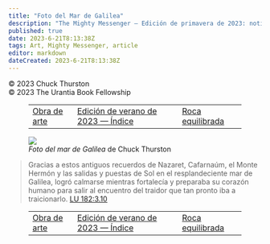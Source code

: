 ```yaml
---
title: "Foto del Mar de Galilea"
description: "The Mighty Messenger — Edición de primavera de 2023: noticias y opiniones para los lectores de El Libro de Urantia"
published: true
date: 2023-6-21T8:13:38Z
tags: Art, Mighty Messenger, article
editor: markdown
dateCreated: 2023-6-21T8:13:38Z
---
```


<p class="v-card v-sheet theme--light grey lighten-3 px-2">© 2023  Chuck Thurston<br>© 2023 The Urantia Book Fellowship</p>
<figure class="table chapter-navigator">
  <table>
    <tbody>
      <tr>
        <td>
        <a href="/es/article/Stephen_Sawyer/Artwork">
          <span class="mdi mdi-arrow-left-drop-circle"></span><span class="pl-2">Obra de arte</span>
        </a>
        </td>
        <td>
        <a href="/es/index/articles_mighty_messenger#edición-de-verano-de-2023">
          <span class="mdi mdi-book-open-variant"></span><span class="pl-2">Edición de verano de 2023 — Índice</span>
        </a>
        </td>
        <td>
        <a href="/es/article/Chuck_Thurston/Balanced_Rock">
          <span class="pr-2">Roca equilibrada</span><span class="mdi mdi-arrow-right-drop-circle"></span>
        </a>
        </td>
      </tr>
    </tbody>
  </table>
</figure>



<figure id="Figure_1" class="image urantiapedia">
<img src="/image/article/The_Mighty_Messenger/2023_Spring/024.jpg">
<figcaption><em>Foto del mar de Galilea</em> de Chuck Thurston</figcaption>
</figure>


> Gracias a estos antiguos recuerdos de Nazaret, Cafarnaúm, el Monte Hermón y las salidas y puestas de Sol en el resplandeciente mar de Galilea, logró calmarse mientras fortalecía y preparaba su corazón humano para salir al encuentro del traidor que tan pronto iba a traicionarlo. <a id="a43_298"></a>[LU 182:3.10](/es/The_Urantia_Book/182#p3_10)



<figure class="table chapter-navigator">
  <table>
    <tbody>
      <tr>
        <td>
        <a href="/es/article/Stephen_Sawyer/Artwork">
          <span class="mdi mdi-arrow-left-drop-circle"></span><span class="pl-2">Obra de arte</span>
        </a>
        </td>
        <td>
        <a href="/es/index/articles_mighty_messenger#edición-de-verano-de-2023">
          <span class="mdi mdi-book-open-variant"></span><span class="pl-2">Edición de verano de 2023 — Índice</span>
        </a>
        </td>
        <td>
        <a href="/es/article/Chuck_Thurston/Balanced_Rock">
          <span class="pr-2">Roca equilibrada</span><span class="mdi mdi-arrow-right-drop-circle"></span>
        </a>
        </td>
      </tr>
    </tbody>
  </table>
</figure>
